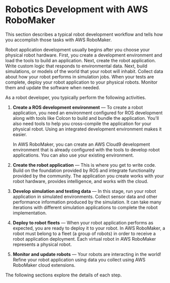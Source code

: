 # Robotics Development with AWS RoboMaker<a name="how-it-works-robot-development"></a>

This section describes a typical robot development workflow and tells how you accomplish those tasks with AWS RoboMaker\.

Robot application development usually begins after you choose your physical robot hardware\. First, you create a development environment and load the tools to build an application\. Next, create the robot application\. Write custom logic that responds to environmental data\. Next, build simulations, or models of the world that your robot will inhabit\. Collect data about how your robot performs in simulation jobs\. When your tests are complete, deploy your robot application to your physical robots\. Monitor them and update the software when needed\. 

As a robot developer, you typically perform the following activities\.

1. **Create a ROS development environment** — To create a robot application, you need an environment configured for ROS development along with tools like Colcon to build and bundle the application\. You'll also need tools to help you cross\-compile the application for your physical robot\. Using an integrated development environment makes it easier\. 

   In AWS RoboMaker, you can create an AWS Cloud9 development environment that is already configured with the tools to develop robot applications\. You can also use your existing environment\.

1. **Create the robot application** — This is where you get to write code\. Build on the foundation provided by ROS and integrate functionality provided by the community\. The application you create works with your robot hardware, provides intelligence, and works with the cloud\. 

1. **Develop simulation and testing data** — In this stage, run your robot application in simulated environments\. Collect sensor data and other performance information produced by the simulation\. It can take many iterations with different simulation applications to complete the robot implementation\. 

1. **Deploy to robot fleets** — When your robot application performs as expected, you are ready to deploy it to your robot\. In AWS RoboMaker, a robot must belong to a fleet \(a group of robots\) in order to receive a robot application deployment\. Each virtual robot in AWS RoboMaker represents a physical robot\. 

1. **Monitor and update robots** — Your robots are interacting in the world\! Refine your robot application using data you collect using AWS RoboMaker cloud extensions\. 

The following sections explore the details of each step\.
